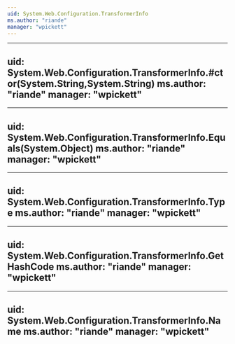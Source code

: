 ```yaml
---
uid: System.Web.Configuration.TransformerInfo
ms.author: "riande"
manager: "wpickett"
---
```


---
uid: System.Web.Configuration.TransformerInfo.#ctor(System.String,System.String)
ms.author: "riande"
manager: "wpickett"
---

---
uid: System.Web.Configuration.TransformerInfo.Equals(System.Object)
ms.author: "riande"
manager: "wpickett"
---

---
uid: System.Web.Configuration.TransformerInfo.Type
ms.author: "riande"
manager: "wpickett"
---

---
uid: System.Web.Configuration.TransformerInfo.GetHashCode
ms.author: "riande"
manager: "wpickett"
---

---
uid: System.Web.Configuration.TransformerInfo.Name
ms.author: "riande"
manager: "wpickett"
---
